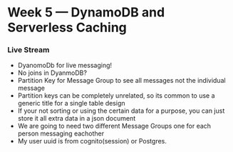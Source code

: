# Week 5 — DynamoDB and Serverless Caching


### Live Stream
- DyanomoDb for live messaging!
- No joins in DyanmoDB?
- Partition Key for Message Group to see all messages not the individual message
- Partition keys can be completely unrelated, so its common to use a generic title for a single table design
- If your not sorting or using the certain data for a purpose, you can just store it all extra data in a json document
- We are going to need two different Message Groups one for each person messaging eachother
- My user uuid is from cognito(session) or Postgres.
